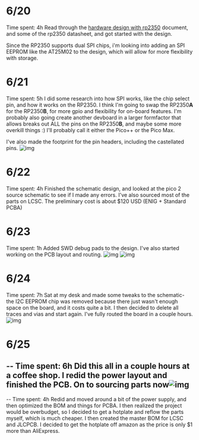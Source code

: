 # 6/20
Time spent: 4h
Read through the [hardware design with rp2350](https://datasheets.raspberrypi.com/rp2350/hardware-design-with-rp2350.pdf) document, and some of the rp2350 datasheet, and got started with the design.

Since the RP2350 supports dual SPI chips, i'm looking into adding an SPI EEPROM like the AT25M02 to the design, which will allow for more flexibility with storage.

# 6/21
Time spent: 5h
I did some research into how SPI works, like the chip select pin, and how it works on the RP2350. I think I'm going to swap the RP2350**A** for the RP2350**B**, for more gpio and flexibility for on-board features. I'm probably also going create another devboard in a larger formfactor that allows breaks out ALL the pins on the RP2350**B**, and maybe some more overkill things :)
I'll probably call it either the Pico++ or the Pico Max.

I've also made the footprint for the pin headers, including the castellated pins.
![img](https://hc-cdn.hel1.your-objectstorage.com/s/v3/527646f598878c7d005d01c993580efd04e6253f_kicad_vvetgcxh3u.png)

# 6/22
Time spent: 4h
Finished the schematic design, and looked at the pico 2 source schematic to see if I made any errors. I've also sourced most of the parts on LCSC. The preliminary cost is about $120 USD (ENIG + Standard PCBA)

# 6/23
Time spent: 1h
Added SWD debug pads to the design. I've also started working on the PCB layout and routing.
![img](https://hc-cdn.hel1.your-objectstorage.com/s/v3/57cf6244f8e609582fa10e30bc9018dc36da321c_kicad_hx3xjgqanx.png)
![img](https://hc-cdn.hel1.your-objectstorage.com/s/v3/00b9f7523d85120827689f38e826afcdeeb987b4_kicad_t2y2yx98e9.png)

# 6/24
Time spent: 7h
Sat at my desk and made some tweaks to the schematic- the I2C EEPROM chip was removed because there just wasn't enough space on the board, and it costs quite a bit. I then decided to delete all traces and vias and start again. I've fully routed the board in a couple hours.
![img](https://hc-cdn.hel1.your-objectstorage.com/s/v3/f21e9aa79d16d40aaa7a059a5c4ab1665984f3c9_kicad_pemno1jvuh.png)

# 6/25

--
Time spent: 6h
Did this all in a couple hours at a coffee shop. I redid the power layout and finished the PCB. On to sourcing parts now![img](https://hc-cdn.hel1.your-objectstorage.com/s/v3/4195242a2c4d129d6ec4d91fcfe52e4d6db890c9_kicad_tyf9tc7nlb.png)
--

--
Time spent: 4h
Redid and moved around a bit of the power supply, and then optimized the BOM and things for PCBA. I then realized the project would be overbudget, so I decided to get a hotplate and reflow the parts myself, which is much cheaper. I then created the master BOM for LCSC and JLCPCB.
I decided to get the hotplate off amazon as the price is only $1 more than AliExpress.


